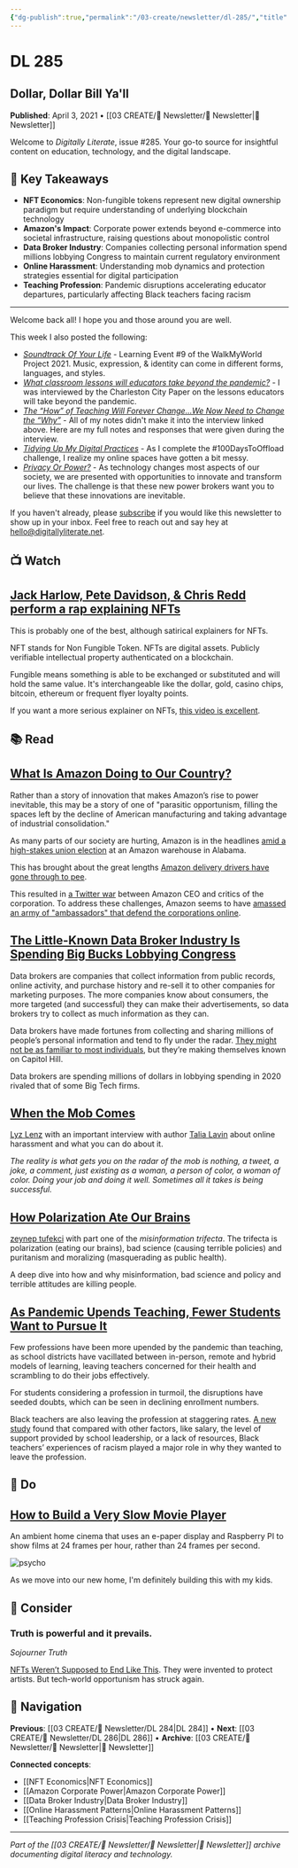 ```yaml
---
{"dg-publish":true,"permalink":"/03-create/newsletter/dl-285/","title":"Dollar, Dollar Bill Ya'll","tags":["nft-economy","amazon-economics","data-brokers","online-harassment","misinformation","digital-teaching"],"created":"2021-04-03","updated":"2025-07-30"}
---
```



# DL 285
## Dollar, Dollar Bill Ya'll

**Published**: April 3, 2021 • [[03 CREATE/📧 Newsletter/📧 Newsletter\|📧 Newsletter]]

Welcome to *Digitally Literate*, issue #285. Your go-to source for insightful content on education, technology, and the digital landscape.

## 🔖 Key Takeaways
- **NFT Economics**: Non-fungible tokens represent new digital ownership paradigm but require understanding of underlying blockchain technology
- **Amazon's Impact**: Corporate power extends beyond e-commerce into societal infrastructure, raising questions about monopolistic control
- **Data Broker Industry**: Companies collecting personal information spend millions lobbying Congress to maintain current regulatory environment
- **Online Harassment**: Understanding mob dynamics and protection strategies essential for digital participation
- **Teaching Profession**: Pandemic disruptions accelerating educator departures, particularly affecting Black teachers facing racism

---

Welcome back all! I hope you and those around you are well.

This week I also posted the following:

- *[Soundtrack Of Your Life](https://walkmy.world/start-walking/walk2021/le9/)* \- Learning Event #9 of the WalkMyWorld Project 2021. Music, expression, & identity can come in different forms, languages, and styles.
- *[What classroom lessons will educators take beyond the pandemic?](https://www.charlestoncitypaper.com/story/what-classroom-lessons-will-educators-take-beyond-the-pandemic)* \- I was interviewed by the Charleston City Paper on the lessons educators will take beyond the pandemic.
- *[The “How” of Teaching Will Forever Change…We Now Need to Change the “Why”](https://wiobyrne.com/back-to-normal/)* \- All of my notes didn't make it into the interview linked above. Here are my full notes and responses that were given during the interview. 
- *[Tidying Up My Digital Practices](https://wiobyrne.com/tidying-up-my-digital-practices/)* \- As I complete the #100DaysToOffload challenge, I realize my online spaces have gotten a bit messy.  
- *[Privacy Or Power?](https://wiobyrne.com/privacy-or-power/)* \- As technology changes most aspects of our society, we are presented with opportunities to innovate and transform our lives. The challenge is that these new power brokers want you to believe that these innovations are inevitable.

If you haven't already, please [subscribe](https://digitallyliterate.net/subscribe/) if you would like this newsletter to show up in your inbox. Feel free to reach out and say hey at [hello@digitallyliterate.net](mailto:hello@digitallyliterate.net).

## 📺 Watch

## [Jack Harlow, Pete Davidson, & Chris Redd perform a rap explaining NFTs](https://www.youtube.com/watch?v=mrNOYudaMAc)

This is probably one of the best, although satirical explainers for NFTs.

NFT stands for Non Fungible Token. NFTs are digital assets. Publicly verifiable intellectual property authenticated on a blockchain.

Fungible means something is able to be exchanged or substituted and will hold the same value. It's interchangeable like the dollar, gold, casino chips, bitcoin, ethereum or frequent flyer loyalty points.

If you want a more serious explainer on NFTs, [this video is excellent](https://www.youtube.com/watch?v=a8ww4aNlPQU). 

## 📚 Read

## [What Is Amazon Doing to Our Country?](https://www.nytimes.com/2021-03-24/books/review/fulfillment-alec-macgillis.html)

Rather than a story of innovation that makes Amazon’s rise to power inevitable, this may be a story of one of "parasitic opportunism, filling the spaces left by the decline of American manufacturing and taking advantage of industrial consolidation."

As many parts of our society are hurting, Amazon is in the headlines [amid a high-stakes union election](https://www.vice.com/en/article/wx8mb5/the-unionizing-bessemer-alabama-workers-who-became-amazons-biggest-threat) at an Amazon warehouse in Alabama.

This has brought about the great lengths [Amazon delivery drivers have gone through to pee](https://www.vice.com/en/article/akd54e/she-wees-and-plastic-bags-amazons-pee-scandal-is-much-worse-for-women). 

This resulted in [a Twitter war](https://www.vox.com/recode/2021-03-28/22354604/amazon-twitter-bernie-sanders-jeff-bezos-union-alabama-elizabeth-warren) between Amazon CEO and critics of the corporation. To address these challenges, Amazon seems to have [amassed an army of "ambassadors" that defend the corporations online](https://theintercept.com/2021-03-30/amazon-twitter-ambassadors-jeff-bezos-bernie-sanders/). 

## [The Little-Known Data Broker Industry Is Spending Big Bucks Lobbying Congress](https://themarkup.org/privacy/2021-04-01/the-little-known-data-broker-industry-is-spending-big-bucks-lobbying-congress)

Data brokers are companies that collect information from public records, online activity, and purchase history and re-sell it to other companies for marketing purposes. The more companies know about consumers, the more targeted (and successful) they can make their advertisements, so data brokers try to collect as much information as they can.

Data brokers have made fortunes from collecting and sharing millions of people’s personal information and tend to fly under the radar. [They might not be as familiar to most individuals](https://www.fastcompany.com/90310803/here-are-the-data-brokers-quietly-buying-and-selling-your-personal-information), but they’re making themselves known on Capitol Hill. 

Data brokers are spending millions of dollars in lobbying spending in 2020 rivaled that of some Big Tech firms.  

## [When the Mob Comes](https://www.theatlantic.com/ideas/archive/2021/04/nfts-werent-supposed-end-like/618488/)

[Lyz Lenz](https://twitter.com/lyzl) with an important interview with author [Talia Lavin](https://twitter.com/chick_in_kiev) about online harassment and what you can do about it.

*The reality is what gets you on the radar of the mob is nothing, a tweet, a joke, a comment, just existing as a woman, a person of color, a woman of color. Doing your job and doing it well. Sometimes all it takes is being successful.*

## [How Polarization Ate Our Brains](https://zeynep.substack.com/p/how-polarization-ate-our-brains)

[zeynep tufekci](https://twitter.com/zeynep) with part one of the *misinformation trifecta*. The trifecta is polarization (eating our brains), bad science (causing terrible policies) and puritanism and moralizing (masquerading as public health).

A deep dive into how and why misinformation, bad science and policy and terrible attitudes are killing people.

## [As Pandemic Upends Teaching, Fewer Students Want to Pursue It](https://www.nytimes.com/2021-03-27/us/covid-school-teaching.html)

Few professions have been more upended by the pandemic than teaching, as school districts have vacillated between in-person, remote and hybrid models of learning, leaving teachers concerned for their health and scrambling to do their jobs effectively.

For students considering a profession in turmoil, the disruptions have seeded doubts, which can be seen in declining enrollment numbers.

Black teachers are also leaving the profession at staggering rates. [A new study](https://journals.sagepub.com/doi/10.3102/0013189X21994498) found that compared with other factors, like salary, the level of support provided by school leadership, or a lack of resources, Black teachers’ experiences of racism played a major role in why they wanted to leave the profession.

## 🔨 Do

## [How to Build a Very Slow Movie Player](https://debugger.medium.com/how-to-build-a-very-slow-movie-player-in-2020-c5745052e4e4)

An ambient home cinema that uses an e-paper display and Raspberry PI to show films at 24 frames per hour, rather than 24 frames per second. 

![psycho](https://miro.medium.com/max/700/0*TzJNZY99CTuXYtXp)

As we move into our new home, I'm definitely building this with my kids. 

## 🤔 Consider

### Truth is powerful and it prevails.

*Sojourner Truth*



[NFTs Weren’t Supposed to End Like This](https://www.theatlantic.com/ideas/archive/2021/04/nfts-werent-supposed-end-like/618488/). They were invented to protect artists. But tech-world opportunism has struck again.

## 🔗 Navigation

**Previous**: [[03 CREATE/📧 Newsletter/DL 284\|DL 284]] • **Next**: [[03 CREATE/📧 Newsletter/DL 286\|DL 286]] • **Archive**: [[03 CREATE/📧 Newsletter/📧 Newsletter\|📧 Newsletter]]

**Connected concepts**:
- [[NFT Economics\|NFT Economics]]
- [[Amazon Corporate Power\|Amazon Corporate Power]]
- [[Data Broker Industry\|Data Broker Industry]]
- [[Online Harassment Patterns\|Online Harassment Patterns]]
- [[Teaching Profession Crisis\|Teaching Profession Crisis]]

---

*Part of the [[03 CREATE/📧 Newsletter/📧 Newsletter\|📧 Newsletter]] archive documenting digital literacy and technology.*